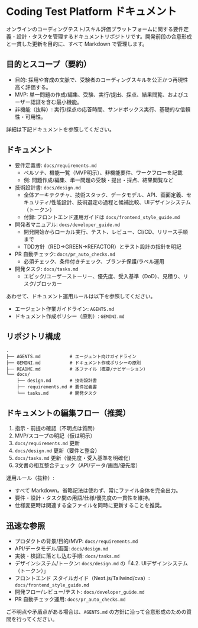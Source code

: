# Coding Test Platform ドキュメント

オンラインのコーディングテスト/スキル評価プラットフォームに関する要件定義・設計・タスクを管理するドキュメントリポジトリです。開発前段の合意形成と一貫した更新を目的に、すべて Markdown で管理します。

## 目的とスコープ（要約）
- 目的: 採用や育成の文脈で、受験者のコーディングスキルを公正かつ再現性高く評価する。
- MVP: 単一問題の作成/編集、受験、実行/提出、採点、結果閲覧、およびユーザー認証を含む最小機能。
- 非機能（抜粋）: 実行/採点の応答時間、サンドボックス実行、基礎的な信頼性・可用性。

詳細は下記ドキュメントを参照してください。

## ドキュメント
- 要件定義書: `docs/requirements.md`
  - ペルソナ、機能一覧（MVP明示）、非機能要件、ワークフローを記載
  - 例: 問題作成/編集、単一問題の受験・提出・採点、結果閲覧など
- 技術設計書: `docs/design.md`
  - 全体アーキテクチャ、技術スタック、データモデル、API、画面定義、セキュリティ/性能設計、技術選定の過程と候補比較、UIデザインシステム（トークン）
  - 付録: フロントエンド運用ガイドは `docs/frontend_style_guide.md`
- 開発者マニュアル: `docs/developer_guide.md`
  - 開発開始からローカル実行、テスト、レビュー、CI/CD、リリース手順まで
  - TDD方針（RED→GREEN→REFACTOR）とテスト設計の指針を明記
- PR 自動チェック: `docs/pr_auto_checks.md`
  - 必須チェック、条件付きチェック、ブランチ保護/ラベル運用
- 開発タスク: `docs/tasks.md`
  - エピック/ユーザーストーリー、優先度、受入基準（DoD）、見積り、リスク/ブロッカー

あわせて、ドキュメント運用ルールは以下を参照してください。
- エージェント作業ガイドライン: `AGENTS.md`
- ドキュメント作成ポリシー（原則）: `GEMINI.md`

## リポジトリ構成
```
.
├── AGENTS.md           # エージェント向けガイドライン
├── GEMINI.md           # ドキュメント作成ポリシーの原則
├── README.md           # 本ファイル（概要/ナビゲーション）
└── docs/
    ├── design.md       # 技術設計書
    ├── requirements.md # 要件定義書
    └── tasks.md        # 開発タスク
```

## ドキュメントの編集フロー（推奨）
1) 指示・前提の確認（不明点は質問）
2) MVP/スコープの明記（仮は明示）
3) `docs/requirements.md` 更新
4) `docs/design.md` 更新（要件と整合）
5) `docs/tasks.md` 更新（優先度・受入基準を明確化）
6) 3文書の相互整合チェック（API/データ/画面/優先度）

運用ルール（抜粋）:
- すべて Markdown。省略記法は使わず、常にファイル全体を完全出力。
- 要件・設計・タスク間の用語/仕様/優先度の一貫性を維持。
- 仕様変更時は関連する全ファイルを同時に更新することを推奨。

## 迅速な参照
- プロダクトの背景/目的/MVP: `docs/requirements.md`
- API/データモデル/画面: `docs/design.md`
- 実装・検証に落とし込む手順: `docs/tasks.md`
- デザインシステム/トークン: `docs/design.md` の「4.2. UIデザインシステム（トークン）」
- フロントエンド スタイルガイド（Next.js/Tailwind/cva）: `docs/frontend_style_guide.md`
- 開発フロー/レビュー/テスト: `docs/developer_guide.md`
 - PR 自動チェック運用: `docs/pr_auto_checks.md`

ご不明点や矛盾点がある場合は、`AGENTS.md` の方針に沿って合意形成のための質問を行ってください。
